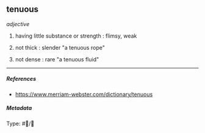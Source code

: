 ## tenuous

*adjective*

1. having little substance or strength : flimsy, weak

1. not thick : slender
   "a tenuous rope"

1. not dense : rare
   "a tenuous fluid"

---

##### References

* https://www.merriam-webster.com/dictionary/tenuous

##### Metadata

Type: #💬/💬 
